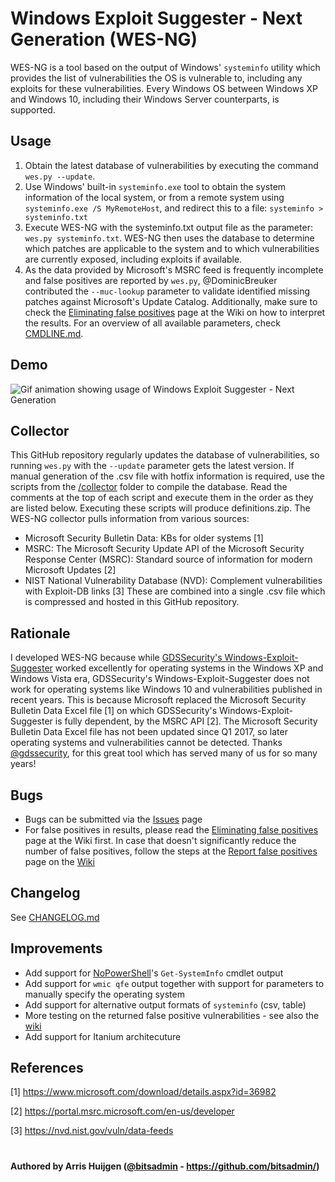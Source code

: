 # Windows Exploit Suggester - Next Generation (WES-NG)
WES-NG is a tool based on the output of Windows' `systeminfo` utility which provides the list of vulnerabilities the OS is vulnerable to, including any exploits for these vulnerabilities. Every Windows OS between Windows XP and Windows 10, including their Windows Server counterparts, is supported.

## Usage
1. Obtain the latest database of vulnerabilities by executing the command `wes.py --update`.
2. Use Windows' built-in `systeminfo.exe` tool to obtain the system information of the local system, or from a remote system using `systeminfo.exe /S MyRemoteHost`, and redirect this to a file: `systeminfo > systeminfo.txt`
3. Execute WES-NG with the systeminfo.txt output file as the parameter: `wes.py systeminfo.txt`. WES-NG then uses the database to determine which patches are applicable to the system and to which vulnerabilities are currently exposed, including exploits if available.
4. As the data provided by Microsoft's MSRC feed is frequently incomplete and false positives are reported by `wes.py`, @DominicBreuker contributed the `--muc-lookup` parameter to validate identified missing patches against Microsoft's Update Catalog. Additionally, make sure to check the [Eliminating false positives](https://github.com/bitsadmin/wesng/wiki/Eliminating-false-positives) page at the Wiki on how to interpret the results.
For an overview of all available parameters, check [CMDLINE.md](https://github.com/bitsadmin/wesng/blob/master/CMDLINE.md).

## Demo
![Gif animation showing usage of Windows Exploit Suggester - Next Generation](https://raw.githubusercontent.com/bitsadmin/wesng/master/demo.gif)

## Collector
This GitHub repository regularly updates the database of vulnerabilities, so running `wes.py` with the `--update` parameter gets the latest version.
If manual generation of the .csv file with hotfix information is required, use the scripts from the [/collector](collector) folder to compile the database. Read the comments at the top of each script and execute them in the order as they are listed below. Executing these scripts will produce definitions.zip.
The WES-NG collector pulls information from various sources:
- Microsoft Security Bulletin Data: KBs for older systems [1]
- MSRC: The Microsoft Security Update API of the Microsoft Security Response Center (MSRC): Standard source of information for modern Microsoft Updates [2]
- NIST National Vulnerability Database (NVD): Complement vulnerabilities with Exploit-DB links [3]
These are combined into a single .csv file which is compressed and hosted in this GitHub repository.

## Rationale
I developed WES-NG because while [GDSSecurity's Windows-Exploit-Suggester](https://github.com/GDSSecurity/Windows-Exploit-Suggester/) worked excellently for operating systems in the Windows XP and Windows Vista era, GDSSecurity's Windows-Exploit-Suggester does not work for operating systems like Windows 10 and vulnerabilities published in recent years. This is because Microsoft replaced the Microsoft Security Bulletin Data Excel file [1] on which GDSSecurity's Windows-Exploit-Suggester is fully dependent, by the MSRC API [2]. The Microsoft Security Bulletin Data Excel file has not been updated since Q1 2017, so later operating systems and vulnerabilities cannot be detected. Thanks [@gdssecurity](https://twitter.com/gdssecurity), for this great tool which has served many of us for so many years!

## Bugs
- Bugs can be submitted via the [Issues](https://github.com/bitsadmin/wesng/issues) page
- For false positives in results, please read the [Eliminating false positives](https://github.com/bitsadmin/wesng/wiki/Eliminating-false-positives) page at the Wiki first. In case that doesn't significantly reduce the number of false positives, follow the steps at the [Report false positives](https://github.com/bitsadmin/wesng/wiki/Reporting-false-positives) page on the [Wiki](https://github.com/bitsadmin/wesng/wiki)

## Changelog
See [CHANGELOG.md](https://github.com/bitsadmin/wesng/blob/master/CHANGELOG.md)

## Improvements
- Add support for [NoPowerShell](https://github.com/bitsadmin/nopowershell/)'s `Get-SystemInfo` cmdlet output
- Add support for `wmic qfe` output together with support for parameters to manually specify the operating system
- Add support for alternative output formats of `systeminfo` (csv, table)
- More testing on the returned false positive vulnerabilities - see also the [wiki](https://github.com/bitsadmin/wesng/wiki)
- Add support for Itanium architecuture

## References
[1] https://www.microsoft.com/download/details.aspx?id=36982

[2] https://portal.msrc.microsoft.com/en-us/developer

[3] https://nvd.nist.gov/vuln/data-feeds

#
**Authored by Arris Huijgen ([@bitsadmin](https://twitter.com/bitsadmin/) - https://github.com/bitsadmin/)**
